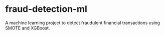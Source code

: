 # fraud-detection-ml
A machine learning project to detect fraudulent financial transactions using SMOTE and XGBoost.
